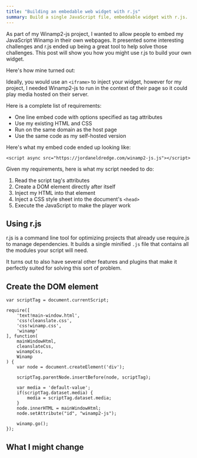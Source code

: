 ```yaml
---
title: "Building an embedable web widget with r.js"
summary: Build a single JavaScript file, embeddable widget with r.js.
---
```


As part of my Winamp2-js project, I wanted to allow people to embed my
JavaScript Winamp in their own webpages. It presented some interesting
challenges and r.js ended up being a great tool to help solve those
challenges. This post will show you how you might use r.js to build your own
widget.

Here's how mine turned out:

<script async src="https://jordaneldredge.com/winamp2-js.js"></script>

Ideally, you would use an `<iframe>` to inject your widget, however for my
project, I needed Winamp2-js to run in the context of their page so it could
play media hosted on their server.

Here is a complete list of requirements:

* One line embed code with options specified as tag attributes
* Use my existing HTML and CSS
* Run on the same domain as the host page
* Use the same code as my self-hosted version

Here's what my embed code ended up looking like:

    <script async src="https://jordaneldredge.com/winamp2-js.js"></script>

Given my requirements, here is what my script needed to do:

1. Read the script tag's attributes
2. Create a DOM element directly after itself
3. Inject my HTML into that element
4. Inject a CSS style sheet into the document's `<head>`
5. Execute the JavaScript to make the player work

## Using r.js

r.js is a command line tool for optimizing projects that already use require.js
to manage dependencies. It builds a single minified `.js` file that contains
all the modules your script will need.

It turns out to also have several other features and plugins that make it
perfectly suited for solving this sort of problem.

## Create the DOM element

    var scriptTag = document.currentScript;

    require([
        'text!main-window.html',
        'css!cleanslate.css',
        'css!winamp.css',
        'winamp'
    ], function(
        mainWindowHtml,
        cleanslateCss,
        winampCss,
        Winamp
    ) {
        var node = document.createElement('div');

        scriptTag.parentNode.insertBefore(node, scriptTag);

        var media = 'default-value';
        if(scriptTag.dataset.media) {
            media = scriptTag.dataset.media;
        }
        node.innerHTML = mainWindowHtml;
        node.setAttribute("id", "winamp2-js");

        winamp.go();
    });


## What I might change

